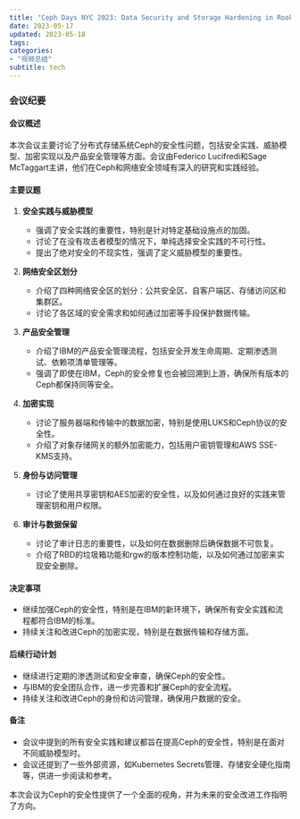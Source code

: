 ```yaml
---
title: "Ceph Days NYC 2023: Data Security and Storage Hardening in Rook and Ceph"
date: 2023-05-17
updated: 2023-05-18
tags:
categories:
- "视频总结"
subtitle: tech
---
```



### 会议纪要

#### 会议概述
本次会议主要讨论了分布式存储系统Ceph的安全性问题，包括安全实践、威胁模型、加密实现以及产品安全管理等方面。会议由Federico Lucifredi和Sage McTaggart主讲，他们在Ceph和网络安全领域有深入的研究和实践经验。

#### 主要议题
1. **安全实践与威胁模型**
   - 强调了安全实践的重要性，特别是针对特定基础设施点的加固。
   - 讨论了在没有攻击者模型的情况下，单纯选择安全实践的不可行性。
   - 提出了绝对安全的不现实性，强调了定义威胁模型的重要性。

2. **网络安全区划分**
   - 介绍了四种网络安全区的划分：公共安全区、自客户端区、存储访问区和集群区。
   - 讨论了各区域的安全需求和如何通过加密等手段保护数据传输。

3. **产品安全管理**
   - 介绍了IBM的产品安全管理流程，包括安全开发生命周期、定期渗透测试、依赖项清单管理等。
   - 强调了即使在IBM，Ceph的安全修复也会被回溯到上游，确保所有版本的Ceph都保持同等安全。

4. **加密实现**
   - 讨论了服务器端和传输中的数据加密，特别是使用LUKS和Ceph协议的安全性。
   - 介绍了对象存储网关的额外加密能力，包括用户密钥管理和AWS SSE-KMS支持。

5. **身份与访问管理**
   - 讨论了使用共享密钥和AES加密的安全性，以及如何通过良好的实践来管理密钥和用户权限。

6. **审计与数据保留**
   - 讨论了审计日志的重要性，以及如何在数据删除后确保数据不可恢复。
   - 介绍了RBD的垃圾箱功能和rgw的版本控制功能，以及如何通过加密来实现安全删除。

#### 决定事项
- 继续加强Ceph的安全性，特别是在IBM的新环境下，确保所有安全实践和流程都符合IBM的标准。
- 持续关注和改进Ceph的加密实现，特别是在数据传输和存储方面。

#### 后续行动计划
- 继续进行定期的渗透测试和安全审查，确保Ceph的安全性。
- 与IBM的安全团队合作，进一步完善和扩展Ceph的安全流程。
- 持续关注和改进Ceph的身份和访问管理，确保用户数据的安全。

#### 备注
- 会议中提到的所有安全实践和建议都旨在提高Ceph的安全性，特别是在面对不同威胁模型时。
- 会议还提到了一些外部资源，如Kubernetes Secrets管理、存储安全硬化指南等，供进一步阅读和参考。

本次会议为Ceph的安全性提供了一个全面的视角，并为未来的安全改进工作指明了方向。
